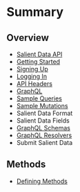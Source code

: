 # Summary

## Overview

* [Salient Data API](README.md)
* [Getting Started](getting-started.md)
* [Signing Up](signing-up.md)
* [Logging In](loggin-in.md)
* [API Headers](api-headers.md)
* [GraphQL](graphql.md)
* [Sample Queries](sample-queries.md)
* [Sample Mutations](sample-mutations.md)
* Salient Data Format
* Salient Data Fields
* [GraphQL Schemas](graphql-schemas.md)
* [GraphQL Resolvers](graphql-resolvers.md)
* Submit Salient Data

## Methods

* [Defining Methods](methods.md)


